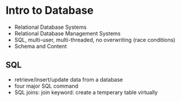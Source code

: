 # Intro to Database
- Relational Database Systems
- Relational Database Management Systems
- SQL, multi-user, multi-threaded, no overwriting (race conditions)
- Schema and Content
## SQL
- retrieve/insert/update data from a database
- four major SQL command 
- SQL joins: join keyword: create a temperary table virtually

